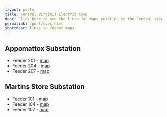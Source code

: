 ```yaml
---
layout: posts
title: Central Virginia Electric Coop
desc: Click here to see the links for maps relating to the Central Virginia Coop.  This is organized by substation/feeders. 
permalink: /post/cvec.html
shortdesc: links to feeder maps
---
```


Appomattox Substation
----------------------
* Feeder 201 - [map](/coop/cvec/sappomattox_f201.html)
* Feeder 204 - [map](/coop/cvec/sappomattox_f204.html)
* Feeder 207 - [map](/coop/cvec/sappomattox_f207.html)

Martins Store Substation
----------------------
* Feeder 101 - [map](/coop/cvec/smartins_f101.html)
* Feeder 104 - [map](/coop/cvec/smartins_f104.html)
* Feeder 107 - [map](/coop/cvec/smartins_f107.html)
